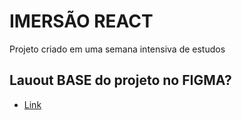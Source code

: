 # IMERSÃO REACT

Projeto criado em uma semana intensiva de estudos

## Lauout BASE do projeto no FIGMA?
- [Link](https://www.figma.com/file/X5kVg1hNCajiV73ah7iyPz/Untitled?node-id=0%3A1)
